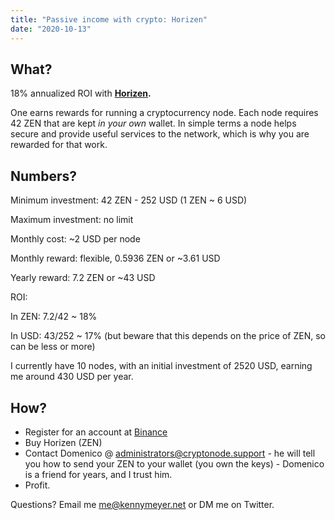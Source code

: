 ```yaml
---
title: "Passive income with crypto: Horizen"
date: "2020-10-13"
---
```


## What?

18% annualized ROI with **[Horizen](https://www.horizen.io/).**

One earns rewards for running a cryptocurrency node. Each node requires 42 ZEN that are kept _in your own_ wallet. In simple terms a node helps secure and provide useful services to the network, which is why you are rewarded for that work.

## Numbers?

Minimum investment: 42 ZEN - 252 USD (1 ZEN ~ 6 USD)

Maximum investment: no limit

Monthly cost: ~2 USD per node

Monthly reward: flexible, 0.5936 ZEN or ~3.61 USD

Yearly reward: 7.2 ZEN or ~43 USD

ROI:

In ZEN: 7.2/42 ~ 18%

In USD: 43/252 ~ 17% (but beware that this depends on the price of ZEN, so can be less or more)

I currently have 10 nodes, with an initial investment of 2520 USD, earning me around 430 USD per year.

## How?

- Register for an account at [Binance](https://www.binance.com)
- Buy Horizen (ZEN)
- Contact Domenico @ administrators@cryptonode.support - he will tell you how to send your ZEN to your wallet (you own the keys) - Domenico is a friend for years, and I trust him.
- Profit.

Questions? Email me me@kennymeyer.net or DM me on Twitter.
